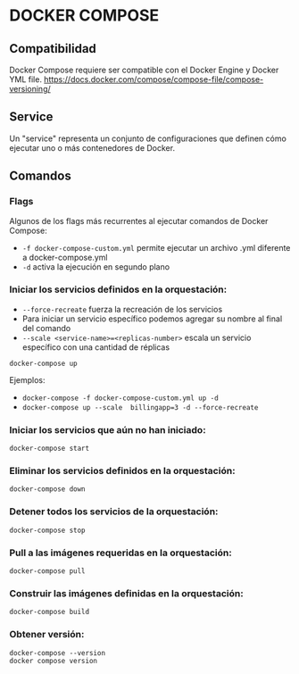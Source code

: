 # DOCKER COMPOSE

## Compatibilidad
Docker Compose requiere ser compatible con el Docker Engine y Docker YML file.
<https://docs.docker.com/compose/compose-file/compose-versioning/>

## Service
Un "service" representa un conjunto de configuraciones que definen cómo ejecutar uno o más contenedores de Docker.

## Comandos

### Flags
Algunos de los flags más recurrentes al ejecutar comandos de Docker Compose:
- `-f docker-compose-custom.yml` permite ejecutar un archivo .yml diferente a docker-compose.yml
- `-d` activa la ejecución en segundo plano

### Iniciar los servicios definidos en la orquestación:
- `--force-recreate` fuerza la recreación de los servicios
- Para iniciar un servicio específico podemos agregar su nombre al final del comando
- `--scale <service-name>=<replicas-number>` escala un servicio específico con una cantidad de réplicas
```shell script
docker-compose up
```
Ejemplos: 
- `docker-compose -f docker-compose-custom.yml up -d`
- `docker-compose up --scale  billingapp=3 -d --force-recreate`

### Iniciar los servicios que aún no han iniciado:
```shell script
docker-compose start
```

### Eliminar los servicios definidos en la orquestación:
```shell script
docker-compose down
```

### Detener todos los servicios de la orquestación:
```shell script
docker-compose stop 
```

### Pull a las imágenes requeridas en la orquestación:
```shell script
docker-compose pull
```

### Construir las imágenes definidas en la orquestación:
```shell script
docker-compose build
```

### Obtener versión:
```shell script
docker-compose --version
docker compose version
```

